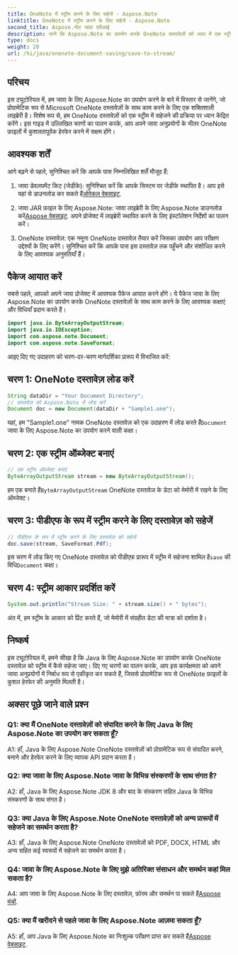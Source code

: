 ```yaml
---
title: OneNote में स्ट्रीम करने के लिए सहेजें - Aspose.Note
linktitle: OneNote में स्ट्रीम करने के लिए सहेजें - Aspose.Note
second_title: Aspose.नोट जावा एपीआई
description: जानें कि Aspose.Note का उपयोग करके OneNote दस्तावेज़ों को जावा में एक स्ट्रीम में कैसे सहेजा जाए। इस कार्यक्षमता को अपने अनुप्रयोगों में सहजता से एकीकृत करें।
type: docs
weight: 20
url: /hi/java/onenote-document-saving/save-to-stream/
---
```

## परिचय

इस ट्यूटोरियल में, हम जावा के लिए Aspose.Note का उपयोग करने के बारे में विस्तार से जानेंगे, जो प्रोग्रामेटिक रूप से Microsoft OneNote दस्तावेज़ों के साथ काम करने के लिए एक शक्तिशाली लाइब्रेरी है। विशेष रूप से, हम OneNote दस्तावेज़ों को एक स्ट्रीम में सहेजने की प्रक्रिया पर ध्यान केंद्रित करेंगे। इस गाइड में उल्लिखित चरणों का पालन करके, आप अपने जावा अनुप्रयोगों के भीतर OneNote फ़ाइलों में कुशलतापूर्वक हेरफेर करने में सक्षम होंगे।

## आवश्यक शर्तें

आगे बढ़ने से पहले, सुनिश्चित करें कि आपके पास निम्नलिखित शर्तें मौजूद हैं:

1.  जावा डेवलपमेंट किट (जेडीके): सुनिश्चित करें कि आपके सिस्टम पर जेडीके स्थापित है। आप इसे यहां से डाउनलोड कर सकते हैं[ओरेकल वेबसाइट](https://www.oracle.com/java/technologies/javase-jdk11-downloads.html).
   
2.  जावा JAR फ़ाइल के लिए Aspose.Note: जावा लाइब्रेरी के लिए Aspose.Note डाउनलोड करें[Aspose वेबसाइट](https://releases.aspose.com/note/java/). अपने प्रोजेक्ट में लाइब्रेरी स्थापित करने के लिए इंस्टॉलेशन निर्देशों का पालन करें।

3. OneNote दस्तावेज़: एक नमूना OneNote दस्तावेज़ तैयार करें जिसका उपयोग आप परीक्षण उद्देश्यों के लिए करेंगे। सुनिश्चित करें कि आपके पास इस दस्तावेज़ तक पहुँचने और संशोधित करने के लिए आवश्यक अनुमतियाँ हैं।

## पैकेज आयात करें

सबसे पहले, आपको अपने जावा प्रोजेक्ट में आवश्यक पैकेज आयात करने होंगे। ये पैकेज जावा के लिए Aspose.Note का उपयोग करके OneNote दस्तावेज़ों के साथ काम करने के लिए आवश्यक कक्षाएं और विधियाँ प्रदान करते हैं।

```java
import java.io.ByteArrayOutputStream;
import java.io.IOException;
import com.aspose.note.Document;
import com.aspose.note.SaveFormat;
```

आइए दिए गए उदाहरण को चरण-दर-चरण मार्गदर्शिका प्रारूप में विभाजित करें:

## चरण 1: OneNote दस्तावेज़ लोड करें

```java
String dataDir = "Your Document Directory";
// दस्तावेज़ को Aspose.Note में लोड करें
Document doc = new Document(dataDir + "Sample1.one");
```

 यहां, हम "Sample1.one" नामक OneNote दस्तावेज़ को एक उदाहरण में लोड करते हैं`Document` जावा के लिए Aspose.Note का उपयोग करने वाली कक्षा।

## चरण 2: एक स्ट्रीम ऑब्जेक्ट बनाएं

```java
// एक स्ट्रीम ऑब्जेक्ट बनाएं
ByteArrayOutputStream stream = new ByteArrayOutputStream();
```

 हम एक बनाते हैं`ByteArrayOutputStream` OneNote दस्तावेज़ के डेटा को मेमोरी में रखने के लिए ऑब्जेक्ट।

## चरण 3: पीडीएफ के रूप में स्ट्रीम करने के लिए दस्तावेज़ को सहेजें

```java
// पीडीएफ के रूप में स्ट्रीम करने के लिए दस्तावेज़ को सहेजें
doc.save(stream, SaveFormat.Pdf);
```

 इस चरण में लोड किए गए OneNote दस्तावेज़ को पीडीएफ प्रारूप में स्ट्रीम में सहेजना शामिल है`save` की विधि`Document` कक्षा।

## चरण 4: स्ट्रीम आकार प्रदर्शित करें

```java
System.out.println("Stream Size: " + stream.size() + " bytes");
```

अंत में, हम स्ट्रीम के आकार को प्रिंट करते हैं, जो मेमोरी में संग्रहीत डेटा की मात्रा को दर्शाता है।

## निष्कर्ष

इस ट्यूटोरियल में, हमने सीखा है कि Java के लिए Aspose.Note का उपयोग करके OneNote दस्तावेज़ को स्ट्रीम में कैसे सहेजा जाए। दिए गए चरणों का पालन करके, आप इस कार्यक्षमता को अपने जावा अनुप्रयोगों में निर्बाध रूप से एकीकृत कर सकते हैं, जिससे प्रोग्रामेटिक रूप से OneNote फ़ाइलों के कुशल हेरफेर की अनुमति मिलती है।

## अक्सर पूछे जाने वाले प्रश्न

### Q1: क्या मैं OneNote दस्तावेज़ों को संपादित करने के लिए Java के लिए Aspose.Note का उपयोग कर सकता हूँ?

A1: हाँ, Java के लिए Aspose.Note OneNote दस्तावेज़ों को प्रोग्रामेटिक रूप से संपादित करने, बनाने और हेरफेर करने के लिए व्यापक API प्रदान करता है।

### Q2: क्या जावा के लिए Aspose.Note जावा के विभिन्न संस्करणों के साथ संगत है?

A2: हाँ, Java के लिए Aspose.Note JDK 8 और बाद के संस्करण सहित Java के विभिन्न संस्करणों के साथ संगत है।

### Q3: क्या Java के लिए Aspose.Note OneNote दस्तावेज़ों को अन्य प्रारूपों में सहेजने का समर्थन करता है?

A3: हाँ, Java के लिए Aspose.Note OneNote दस्तावेज़ों को PDF, DOCX, HTML और अन्य सहित कई स्वरूपों में सहेजने का समर्थन करता है।

### Q4: जावा के लिए Aspose.Note के लिए मुझे अतिरिक्त संसाधन और समर्थन कहां मिल सकता है?

A4: आप जावा के लिए Aspose.Note के लिए दस्तावेज़, फ़ोरम और समर्थन पा सकते हैं[Aspose मंचों](https://forum.aspose.com/c/note/28).

### Q5: क्या मैं खरीदने से पहले जावा के लिए Aspose.Note आज़मा सकता हूँ?

 A5: हाँ, आप Java के लिए Aspose.Note का निःशुल्क परीक्षण प्राप्त कर सकते हैं[Aspose वेबसाइट](https://releases.aspose.com/).